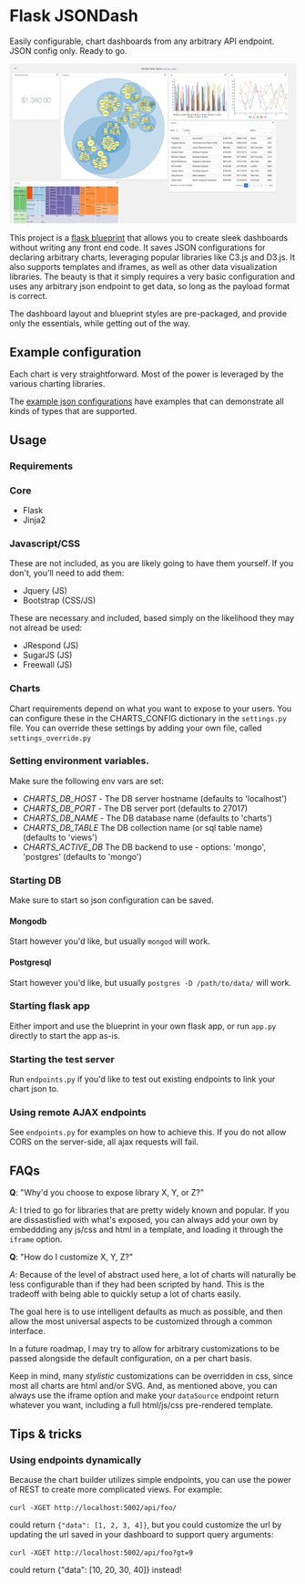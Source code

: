 # Flask JSONDash

Easily configurable, chart dashboards from any arbitrary API endpoint. JSON config only. Ready to go.

![kitchensink screenshot 1](examples/screenshots/kitchensink1.png)

This project is a [flask blueprint](http://flask.pocoo.org/docs/0.10/blueprints/) that allows you to create sleek dashboards without writing any front end code. It saves JSON configurations for declaring arbitrary charts, leveraging popular libraries like C3.js and D3.js. It also supports templates and iframes, as well as other data visualization libraries. The beauty is that it simply requires a very basic configuration and uses any arbitrary json endpoint to get data, so long as the payload format is correct.

The dashboard layout and blueprint styles are pre-packaged, and provide only the essentials, while getting out of the way.

## Example configuration

Each chart is very straightforward. Most of the power is leveraged by the various charting libraries.

The [example json configurations](examples/config) have examples that can demonstrate all kinds of types that are supported.

## Usage

### Requirements

### Core

* Flask
* Jinja2

### Javascript/CSS

These are not included, as you are likely going to have them yourself. If you don't, you'll need to add them:

* Jquery (JS)
* Bootstrap (CSS/JS)

These are necessary and included, based simply on the likelihood they may not alread be used:

* JRespond (JS)
* SugarJS (JS)
* Freewall (JS)

### Charts

Chart requirements depend on what you want to expose to your users. You can configure these in the CHARTS_CONFIG dictionary in the `settings.py` file. You can override these settings by adding your own file, called `settings_override.py`

### Setting environment variables.

Make sure the following env vars are set:

* *CHARTS_DB_HOST* - The DB server hostname (defaults to 'localhost')
* *CHARTS_DB_PORT* - The DB server port (defaults to 27017)
* *CHARTS_DB_NAME* - The DB database name (defaults to 'charts')
* *CHARTS_DB_TABLE* The DB collection name (or sql table name) (defaults to 'views')
* *CHARTS_ACTIVE_DB* The DB backend to use - options: 'mongo', 'postgres' (defaults to 'mongo')

### Starting DB

Make sure to start so json configuration can be saved.

#### Mongodb

Start however you'd like, but usually `mongod` will work.

#### Postgresql

Start however you'd like, but usually `postgres -D /path/to/data/` will work.

### Starting flask app

Either import and use the blueprint in your own flask app, or run `app.py` directly to start the app as-is.

### Starting the test server

Run `endpoints.py` if you'd like to test out existing endpoints to link your chart json to.

### Using remote AJAX endpoints

See `endpoints.py` for examples on how to achieve this. If you do not allow CORS on the server-side, all ajax requests will fail.

## FAQs

**Q**: "Why'd you choose to expose library X, Y, or Z?"

*A*: I tried to go for libraries that are pretty widely known and popular. If you are dissastisfied with what's exposed, you can always add your own by embeddding any js/css and html in a template, and loading it through the `iframe` option.

**Q**: "How do I customize X, Y, Z?"

*A*: Because of the level of abstract used here, a lot of charts will naturally be less configurable than if they had been scripted by hand. This is the tradeoff with being able to quickly setup a lot of charts easily.

The goal here is to use intelligent defaults as much as possible, and then allow the most universal aspects to be customized through a common interface.

In a future roadmap, I may try to allow for arbitrary customizations to be passed alongside the default configuration, on a per chart basis.

Keep in mind, many *stylistic* customizations can be overridden in css, since most all charts are html and/or SVG. And, as mentioned above, you can always use the iframe option and make your `dataSource` endpoint return whatever you want, including a full html/js/css pre-rendered template.

## Tips & tricks

### Using endpoints dynamically

Because the chart builder utilizes simple endpoints, you can use the power of REST to create more complicated views. For example:

`curl -XGET http://localhost:5002/api/foo/`

could return `{"data": [1, 2, 3, 4]}`, but you could customize the url by updating the url saved in your dashboard to support query arguments:

`curl -XGET http://localhost:5002/api/foo?gt=9`

could return {"data": [10, 20, 30, 40]} instead!
